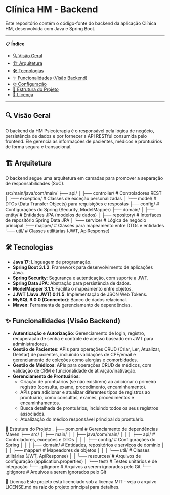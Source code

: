 # Clínica HM - Backend

Este repositório contém o código-fonte do backend da aplicação Clínica HM, desenvolvida com Java e Spring Boot.

---

📋 **Índice**

* [🔍 Visão Geral](#-visão-geral)
* [🏗️ Arquitetura](#️-arquitetura)
* [🛠️ Tecnologias](#️-tecnologias)
* [✨ Funcionalidades (Visão Backend)](#-funcionalidades-visão-backend)
* [⚙️ Configuração](#️-configuração)
* [📂 Estrutura do Projeto](#-estrutura-do-projeto)
* [📄 Licença](#-licença)

---

## 🔍 Visão Geral

O backend da HM Psicoterapia é o responsável pela lógica de negócio, persistência de dados e por fornecer a API RESTful consumida pelo frontend. Ele gerencia as informações de pacientes, médicos e prontuários de forma segura e transacional.

## 🏗️ Arquitetura

O backend segue uma arquitetura em camadas para promover a separação de responsabilidades (SoC).

src/main/java/com/main/
├── api/
│   ├── controller/      # Controladores REST
│   ├── exception/       # Classes de exceção personalizadas
│   └── model/           # DTOs (Data Transfer Objects) para requisições e respostas
├── config/              # Configurações do Spring (Security, ModelMapper)
├── domain/
│   ├── entity/          # Entidades JPA (modelos de dados)
│   ├── repository/      # Interfaces de repositório Spring Data JPA
│   └── service/         # Lógica de negócio principal
├── mapper/              # Classes para mapeamento entre DTOs e entidades
└── util/                # Classes utilitárias (JWT, ApiResponse)


## 🛠️ Tecnologias

* **Java 17**: Linguagem de programação.
* **Spring Boot 3.1.2**: Framework para desenvolvimento de aplicações Java.
* **Spring Security**: Segurança e autenticação, com suporte a JWT.
* **Spring Data JPA**: Abstração para persistência de dados.
* **ModelMapper 3.1.1**: Facilita o mapeamento entre objetos.
* **JJWT (Java JWT) 0.11.5**: Implementação de JSON Web Tokens.
* **MySQL 9.0.0 (Connector)**: Banco de dados relacional.
* **Maven**: Ferramenta de gerenciamento de dependências.

## ✨ Funcionalidades (Visão Backend)

* **Autenticação e Autorização**: Gerenciamento de login, registro, recuperação de senha e controle de acesso baseado em JWT para administradores.
* **Gestão de Pacientes**: APIs para operações CRUD (Criar, Ler, Atualizar, Deletar) de pacientes, incluindo validações de CPF/email e gerenciamento de coleções como alergias e comorbidades.
* **Gestão de Médicos**: APIs para operações CRUD de médicos, com validação de CRM e funcionalidade de ativação/inativação.
* **Gerenciamento de Prontuários**:
    * Criação de prontuários (se não existirem) ao adicionar o primeiro registro (consulta, exame, procedimento, encaminhamento).
    * APIs para adicionar e atualizar diferentes tipos de registros ao prontuário, como consultas, exames, procedimentos e encaminhamentos.
    * Busca detalhada de prontuários, incluindo todos os seus registros associados.
    * Atualização do médico responsável principal do prontuário.

📂 Estrutura do Projeto
.
├── pom.xml                        # Gerenciamento de dependências Maven
├── src/
│   ├── main/
│   │   ├── java/com/main/
│   │   │   ├── api/               # Controladores, exceções e DTOs
│   │   │   ├── config/            # Configurações do Spring
│   │   │   ├── domain/            # Entidades, repositórios e serviços de domínio
│   │   │   ├── mapper/            # Mapeadores de objetos
│   │   │   └── util/              # Classes utilitárias (JWT, ApiResponse)
│   │   └── resources/             # Arquivos de configuração (application.properties)
│   └── test/                      # Testes unitários e de integração
└── .gitignore                     # Arquivos a serem ignorados pelo Git
└── .gitignore                     # Arquivos a serem ignorados pelo Git

📄 Licença
Este projeto está licenciado sob a licença MIT - veja o arquivo LICENSE.md na raiz do projeto principal para detalhes.
